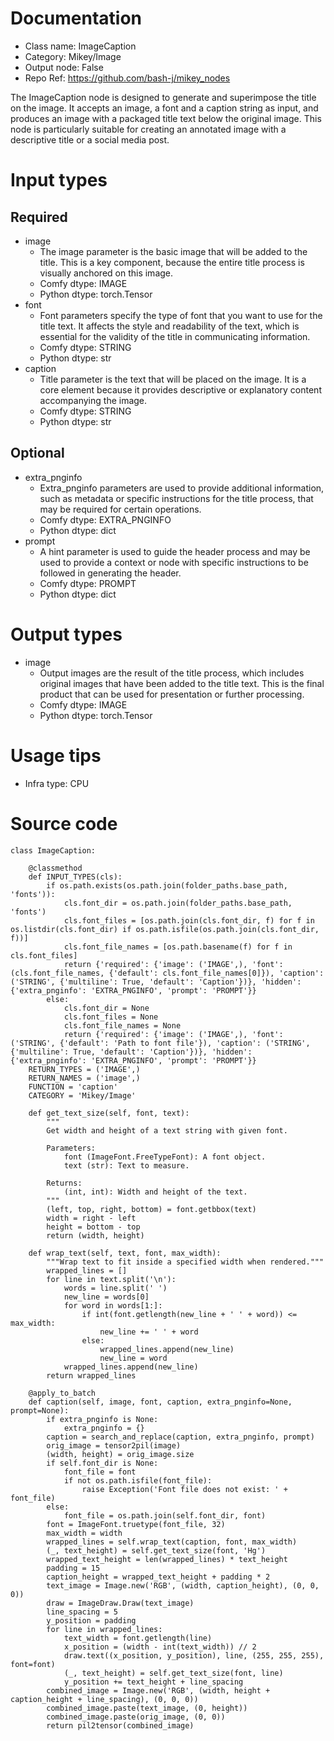 # Documentation
- Class name: ImageCaption
- Category: Mikey/Image
- Output node: False
- Repo Ref: https://github.com/bash-j/mikey_nodes

The ImageCaption node is designed to generate and superimpose the title on the image. It accepts an image, a font and a caption string as input, and produces an image with a packaged title text below the original image. This node is particularly suitable for creating an annotated image with a descriptive title or a social media post.

# Input types
## Required
- image
    - The image parameter is the basic image that will be added to the title. This is a key component, because the entire title process is visually anchored on this image.
    - Comfy dtype: IMAGE
    - Python dtype: torch.Tensor
- font
    - Font parameters specify the type of font that you want to use for the title text. It affects the style and readability of the text, which is essential for the validity of the title in communicating information.
    - Comfy dtype: STRING
    - Python dtype: str
- caption
    - Title parameter is the text that will be placed on the image. It is a core element because it provides descriptive or explanatory content accompanying the image.
    - Comfy dtype: STRING
    - Python dtype: str
## Optional
- extra_pnginfo
    - Extra_pnginfo parameters are used to provide additional information, such as metadata or specific instructions for the title process, that may be required for certain operations.
    - Comfy dtype: EXTRA_PNGINFO
    - Python dtype: dict
- prompt
    - A hint parameter is used to guide the header process and may be used to provide a context or node with specific instructions to be followed in generating the header.
    - Comfy dtype: PROMPT
    - Python dtype: dict

# Output types
- image
    - Output images are the result of the title process, which includes original images that have been added to the title text. This is the final product that can be used for presentation or further processing.
    - Comfy dtype: IMAGE
    - Python dtype: torch.Tensor

# Usage tips
- Infra type: CPU

# Source code
```
class ImageCaption:

    @classmethod
    def INPUT_TYPES(cls):
        if os.path.exists(os.path.join(folder_paths.base_path, 'fonts')):
            cls.font_dir = os.path.join(folder_paths.base_path, 'fonts')
            cls.font_files = [os.path.join(cls.font_dir, f) for f in os.listdir(cls.font_dir) if os.path.isfile(os.path.join(cls.font_dir, f))]
            cls.font_file_names = [os.path.basename(f) for f in cls.font_files]
            return {'required': {'image': ('IMAGE',), 'font': (cls.font_file_names, {'default': cls.font_file_names[0]}), 'caption': ('STRING', {'multiline': True, 'default': 'Caption'})}, 'hidden': {'extra_pnginfo': 'EXTRA_PNGINFO', 'prompt': 'PROMPT'}}
        else:
            cls.font_dir = None
            cls.font_files = None
            cls.font_file_names = None
            return {'required': {'image': ('IMAGE',), 'font': ('STRING', {'default': 'Path to font file'}), 'caption': ('STRING', {'multiline': True, 'default': 'Caption'})}, 'hidden': {'extra_pnginfo': 'EXTRA_PNGINFO', 'prompt': 'PROMPT'}}
    RETURN_TYPES = ('IMAGE',)
    RETURN_NAMES = ('image',)
    FUNCTION = 'caption'
    CATEGORY = 'Mikey/Image'

    def get_text_size(self, font, text):
        """
        Get width and height of a text string with given font.

        Parameters:
            font (ImageFont.FreeTypeFont): A font object.
            text (str): Text to measure.

        Returns:
            (int, int): Width and height of the text.
        """
        (left, top, right, bottom) = font.getbbox(text)
        width = right - left
        height = bottom - top
        return (width, height)

    def wrap_text(self, text, font, max_width):
        """Wrap text to fit inside a specified width when rendered."""
        wrapped_lines = []
        for line in text.split('\n'):
            words = line.split(' ')
            new_line = words[0]
            for word in words[1:]:
                if int(font.getlength(new_line + ' ' + word)) <= max_width:
                    new_line += ' ' + word
                else:
                    wrapped_lines.append(new_line)
                    new_line = word
            wrapped_lines.append(new_line)
        return wrapped_lines

    @apply_to_batch
    def caption(self, image, font, caption, extra_pnginfo=None, prompt=None):
        if extra_pnginfo is None:
            extra_pnginfo = {}
        caption = search_and_replace(caption, extra_pnginfo, prompt)
        orig_image = tensor2pil(image)
        (width, height) = orig_image.size
        if self.font_dir is None:
            font_file = font
            if not os.path.isfile(font_file):
                raise Exception('Font file does not exist: ' + font_file)
        else:
            font_file = os.path.join(self.font_dir, font)
        font = ImageFont.truetype(font_file, 32)
        max_width = width
        wrapped_lines = self.wrap_text(caption, font, max_width)
        (_, text_height) = self.get_text_size(font, 'Hg')
        wrapped_text_height = len(wrapped_lines) * text_height
        padding = 15
        caption_height = wrapped_text_height + padding * 2
        text_image = Image.new('RGB', (width, caption_height), (0, 0, 0))
        draw = ImageDraw.Draw(text_image)
        line_spacing = 5
        y_position = padding
        for line in wrapped_lines:
            text_width = font.getlength(line)
            x_position = (width - int(text_width)) // 2
            draw.text((x_position, y_position), line, (255, 255, 255), font=font)
            (_, text_height) = self.get_text_size(font, line)
            y_position += text_height + line_spacing
        combined_image = Image.new('RGB', (width, height + caption_height + line_spacing), (0, 0, 0))
        combined_image.paste(text_image, (0, height))
        combined_image.paste(orig_image, (0, 0))
        return pil2tensor(combined_image)
```